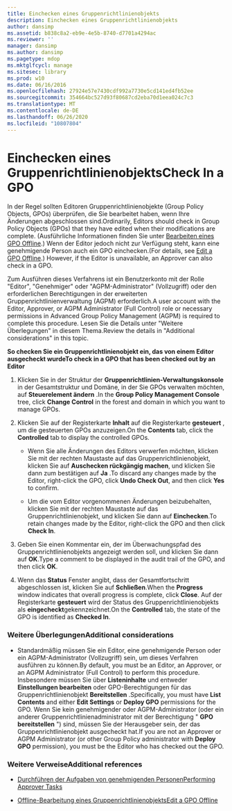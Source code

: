 ```yaml
---
title: Einchecken eines Gruppenrichtlinienobjekts
description: Einchecken eines Gruppenrichtlinienobjekts
author: dansimp
ms.assetid: b838c8a2-eb9e-4e5b-8740-d7701a4294ac
ms.reviewer: ''
manager: dansimp
ms.author: dansimp
ms.pagetype: mdop
ms.mktglfcycl: manage
ms.sitesec: library
ms.prod: w10
ms.date: 06/16/2016
ms.openlocfilehash: 27924e57e7430cdf992a7730e5cd141ed4fb52ee
ms.sourcegitcommit: 354664bc527d93f80687cd2eba70d1eea024c7c3
ms.translationtype: MT
ms.contentlocale: de-DE
ms.lasthandoff: 06/26/2020
ms.locfileid: "10807804"
---
```

# <span data-ttu-id="34e6f-103">Einchecken eines Gruppenrichtlinienobjekts</span><span class="sxs-lookup"><span data-stu-id="34e6f-103">Check In a GPO</span></span>


<span data-ttu-id="34e6f-104">In der Regel sollten Editoren Gruppenrichtlinienobjekte (Group Policy Objects, GPOs) überprüfen, die Sie bearbeitet haben, wenn Ihre Änderungen abgeschlossen sind.</span><span class="sxs-lookup"><span data-stu-id="34e6f-104">Ordinarily, Editors should check in Group Policy Objects (GPOs) that they have edited when their modifications are complete.</span></span> <span data-ttu-id="34e6f-105">(Ausführliche Informationen finden Sie unter [Bearbeiten eines GPO Offline](edit-a-gpo-offline-agpm40.md).) Wenn der Editor jedoch nicht zur Verfügung steht, kann eine genehmigende Person auch ein GPO einchecken.</span><span class="sxs-lookup"><span data-stu-id="34e6f-105">(For details, see [Edit a GPO Offline](edit-a-gpo-offline-agpm40.md).) However, if the Editor is unavailable, an Approver can also check in a GPO.</span></span>

<span data-ttu-id="34e6f-106">Zum Ausführen dieses Verfahrens ist ein Benutzerkonto mit der Rolle "Editor", "Genehmiger" oder "AGPM-Administrator" (Vollzugriff) oder den erforderlichen Berechtigungen in der erweiterten Gruppenrichtlinienverwaltung (AGPM) erforderlich.</span><span class="sxs-lookup"><span data-stu-id="34e6f-106">A user account with the Editor, Approver, or AGPM Administrator (Full Control) role or necessary permissions in Advanced Group Policy Management (AGPM) is required to complete this procedure.</span></span> <span data-ttu-id="34e6f-107">Lesen Sie die Details unter "Weitere Überlegungen" in diesem Thema.</span><span class="sxs-lookup"><span data-stu-id="34e6f-107">Review the details in "Additional considerations" in this topic.</span></span>

**<span data-ttu-id="34e6f-108">So checken Sie ein Gruppenrichtlinienobjekt ein, das von einem Editor ausgecheckt wurde</span><span class="sxs-lookup"><span data-stu-id="34e6f-108">To check in a GPO that has been checked out by an Editor</span></span>**

1.  <span data-ttu-id="34e6f-109">Klicken Sie in der Struktur der **Gruppenrichtlinien-Verwaltungskonsole** in der Gesamtstruktur und Domäne, in der Sie GPOs verwalten möchten, auf **Steuerelement ändern** .</span><span class="sxs-lookup"><span data-stu-id="34e6f-109">In the **Group Policy Management Console** tree, click **Change Control** in the forest and domain in which you want to manage GPOs.</span></span>

2.  <span data-ttu-id="34e6f-110">Klicken Sie auf der Registerkarte **Inhalt** auf die Registerkarte **gesteuert** , um die gesteuerten GPOs anzuzeigen.</span><span class="sxs-lookup"><span data-stu-id="34e6f-110">On the **Contents** tab, click the **Controlled** tab to display the controlled GPOs.</span></span>

    -   <span data-ttu-id="34e6f-111">Wenn Sie alle Änderungen des Editors verwerfen möchten, klicken Sie mit der rechten Maustaste auf das Gruppenrichtlinienobjekt, klicken Sie auf **Auschecken rückgängig machen**, und klicken Sie dann zum bestätigen auf **Ja** .</span><span class="sxs-lookup"><span data-stu-id="34e6f-111">To discard any changes made by the Editor, right-click the GPO, click **Undo Check Out**, and then click **Yes** to confirm.</span></span>

    -   <span data-ttu-id="34e6f-112">Um die vom Editor vorgenommenen Änderungen beizubehalten, klicken Sie mit der rechten Maustaste auf das Gruppenrichtlinienobjekt, und klicken Sie dann auf **Einchecken**.</span><span class="sxs-lookup"><span data-stu-id="34e6f-112">To retain changes made by the Editor, right-click the GPO and then click **Check In**.</span></span>

3.  <span data-ttu-id="34e6f-113">Geben Sie einen Kommentar ein, der im Überwachungspfad des Gruppenrichtlinienobjekts angezeigt werden soll, und klicken Sie dann auf **OK**.</span><span class="sxs-lookup"><span data-stu-id="34e6f-113">Type a comment to be displayed in the audit trail of the GPO, and then click **OK**.</span></span>

4.  <span data-ttu-id="34e6f-114">Wenn das **Status** Fenster angibt, dass der Gesamtfortschritt abgeschlossen ist, klicken Sie auf **Schließen**.</span><span class="sxs-lookup"><span data-stu-id="34e6f-114">When the **Progress** window indicates that overall progress is complete, click **Close**.</span></span> <span data-ttu-id="34e6f-115">Auf der Registerkarte **gesteuert** wird der Status des Gruppenrichtlinienobjekts als **eingecheckt**gekennzeichnet.</span><span class="sxs-lookup"><span data-stu-id="34e6f-115">On the **Controlled** tab, the state of the GPO is identified as **Checked In**.</span></span>

### <span data-ttu-id="34e6f-116">Weitere Überlegungen</span><span class="sxs-lookup"><span data-stu-id="34e6f-116">Additional considerations</span></span>

-   <span data-ttu-id="34e6f-117">Standardmäßig müssen Sie ein Editor, eine genehmigende Person oder ein AGPM-Administrator (Vollzugriff) sein, um dieses Verfahren ausführen zu können.</span><span class="sxs-lookup"><span data-stu-id="34e6f-117">By default, you must be an Editor, an Approver, or an AGPM Administrator (Full Control) to perform this procedure.</span></span> <span data-ttu-id="34e6f-118">Insbesondere müssen Sie über **Listeninhalte** und entweder **Einstellungen bearbeiten** oder GPO-Berechtigungen für das Gruppenrichtlinienobjekt **Bereitstellen** .</span><span class="sxs-lookup"><span data-stu-id="34e6f-118">Specifically, you must have **List Contents** and either **Edit Settings** or **Deploy GPO** permissions for the GPO.</span></span> <span data-ttu-id="34e6f-119">Wenn Sie kein genehmigender oder AGPM-Administrator (oder ein anderer Gruppenrichtlinienadministrator mit der Berechtigung " **GPO bereitstellen** ") sind, müssen Sie der Herausgeber sein, der das Gruppenrichtlinienobjekt ausgecheckt hat.</span><span class="sxs-lookup"><span data-stu-id="34e6f-119">If you are not an Approver or AGPM Administrator (or other Group Policy administrator with **Deploy GPO** permission), you must be the Editor who has checked out the GPO.</span></span>

### <span data-ttu-id="34e6f-120">Weitere Verweise</span><span class="sxs-lookup"><span data-stu-id="34e6f-120">Additional references</span></span>

-   [<span data-ttu-id="34e6f-121">Durchführen der Aufgaben von genehmigenden Personen</span><span class="sxs-lookup"><span data-stu-id="34e6f-121">Performing Approver Tasks</span></span>](performing-approver-tasks-agpm40.md)

-   [<span data-ttu-id="34e6f-122">Offline-Bearbeitung eines Gruppenrichtlinienobjekts</span><span class="sxs-lookup"><span data-stu-id="34e6f-122">Edit a GPO Offline</span></span>](edit-a-gpo-offline-agpm40.md)

 

 





